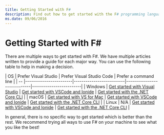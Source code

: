 ```yaml
---
title: Getting Started with F#
description: Find out how to get started with the F# programming language in .NET.
ms.date: 09/06/2016
---
```

# Getting Started with F# #

There are multiple ways to get started with F#.  We have multiple articles written to provide a guide for each major way.  You can use the following table to help in making a decision.


| OS | Prefer Visual Studio | Prefer Visual Studio Code | Prefer a command line |
| -- |------------------------|--------------------------|-----------------------------|-------------------------|
| Windows | [Get started with Visual Studio](get-started-visual-studio.md) | [Get started with VSCode and Ionide](get-started-vscode.md) | [Get started with the .NET Core CLI](get-started-command-line.md) |
| macOS | [Get started with VS for Mac](get-started-with-visual-studio-for-mac.md) | [Get started with VSCode and Ionide](get-started-vscode.md) | [Get started with the .NET Core CLI](get-started-command-line.md) |
| Linux | N/A | [Get started with VSCode and Ionide](get-started-vscode.md) | [Get started with the .NET Core CLI](get-started-command-line.md) |

In general, there is no specific way to get started which is better than the rest.  We recommend trying all ways to use F# on your machine to see what you like the best!
